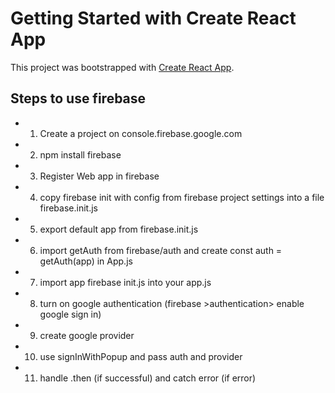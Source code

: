 # Getting Started with Create React App

This project was bootstrapped with [Create React App](https://github.com/facebook/create-react-app).

## Steps to use firebase
 * 1. Create a project on console.firebase.google.com
 * 2. npm install firebase 
 * 3. Register Web app in firebase
 * 4. copy firebase init with config from firebase project settings into a file firebase.init.js
 * 5. export default app from firebase.init.js
 * 6. import getAuth from firebase/auth and create const auth = getAuth(app) in App.js
 * 7. import app firebase init.js into your app.js
 * 8. turn on google authentication (firebase >authentication> enable google sign in)
 * 9. create google provider
 * 10. use signInWithPopup and pass auth and provider
 * 11. handle .then (if successful) and catch error (if error)